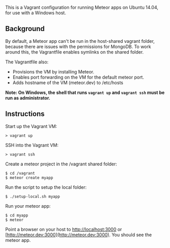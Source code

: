 This is a Vagrant configuration for running Meteor apps on Ubuntu 14.04, for use with a Windows host.

## Background

By default, a Meteor app can't be run in the host-shared vagrant folder, because there are issues with the permissions for MongoDB. To work around this, the Vagrantfile enables symlinks on the shared folder.

The Vagrantfile also:
- Provisions the VM by installing Meteor.
- Enables port forwarding on the VM for the default meteor port.
- Adds hostname of the VM (meteor.dev) to /etc/hosts

**Note: On Windows, the shell that runs `vagrant up` and `vagrant ssh` must be run as administrator.**

## Instructions

Start up the Vagrant VM:

```
> vagrant up
```

SSH into the Vagrant VM:

```
> vagrant ssh
```

Create a meteor project in the /vagrant shared folder:

```
$ cd /vagrant
$ meteor create myapp
```

Run the script to setup the local folder:

```
$ ./setup-local.sh myapp 
```

Run your meteor app:

```
$ cd myapp
$ meteor
```

Point a browser on your host to [http://localhost:3000](http://localhost:3000) or [http://meteor.dev:3000](http://meteor.dev:3000). You should see the meteor app.
